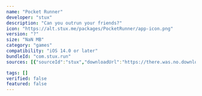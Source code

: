 ```yaml
---
name: "Pocket Runner"
developer: "stux"
description: "Can you outrun your friends?"
icon: "https://alt.stux.me/packages/PocketRunner/app-icon.png"
version: "?"
size: "NaN MB"
category: "games"
compatibility: "iOS 14.0 or later"
bundleId: "com.stux.run"
sources: [{"sourceId":"stux","downloadUrl":"https://there.was.no.download.url","lastUpdated":null,"size":"NaN MB","isOfficial":false}]

tags: []
verified: false
featured: false
---
```

